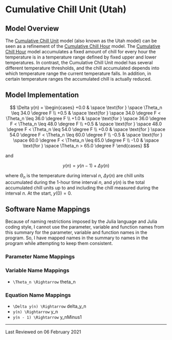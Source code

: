 # Cumulative Chill Unit (Utah)

## Model Overview

The [Cumulative Chill Unit](https://agrilife.org/stonefruit/popular-articles/chill-accumulation-its-importance-and-estimation/) model (also known as the Utah model) can be seen as a refinement of the [Cumulative Chill Hour](chill_CumulativeChillHour.md) model. The [Cumulative Chill Hour](chill_CumulativeChillHour.md) model accumulates a fixed amount of chill for every hour the temperature is in a temperature range defined by fixed upper and lower temperatures. In contrast, the Cumulative Chill Unit model has several different temperature thresholds, and the chill accumulated depends into which temperature range the current temperature falls. In addition, in certain temperature ranges the accumulated chill is actually reduced.

## Model Implementation

```math

\Delta y(n) =
\begin{cases}
    +0.0
    &   \space \text{for } \space \Theta_n \leq 34.0 \degree F \\
    +0.5
    &   \space \text{for } \space 34.0 \degree F < \Theta_n \leq 36.0 \degree F \\
    +1.0
    &   \space \text{for } \space 36.0 \degree F < \Theta_n \leq 48.0 \degree F \\
    +0.5
    &   \space \text{for } \space 48.0 \degree F < \Theta_n \leq 54.0 \degree F \\
    +0.0
    &   \space \text{for } \space 54.0 \degree F < \Theta_n \leq 60.0 \degree F \\
    -0.5
    &   \space \text{for } \space 60.0 \degree F < \Theta_n \leq 65.0 \degree F \\
    -1.0
    &   \space \text{for } \space \Theta_n > 65.0 \degree F
\end{cases}

```

and

```math

y(n) = y(n - 1) + \Delta y(n)

```

where $\Theta_n$ is the temperature during interval $n$, $\Delta y(n)$ are chill units accumulated during the 1-hour time interval $n$, and $y(n)$ is the total accumulated chill units up to and including the chill measured during the interval $n$. At the start, $y(0) = 0$.

## Software Name Mappings

Because of naming restrictions imposed by the Julia language and Julia coding style, I cannot use the parameter, variable and function names from this summary for the parameter, variable and function names in the program. So, I have mapped names in the summary to names in the program while attempting to keep them consistent.

### Parameter Name Mappings

### Variable Name Mappings

- ``\Theta_n \Rightarrow`` theta\_n

### Equation Name Mappings

- ``\Delta y(n) \Rightarrow`` delta\_y\_n
- ``y(n) \Rightarrow`` y\_n
- ``y(n - 1) \Rightarrow`` y\_nMinus1

---

Last Reviewed on 06 February 2021
